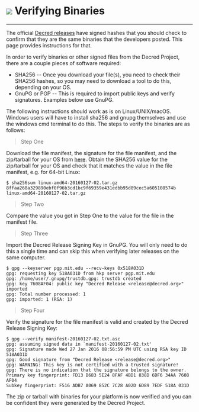 # <img class="dcr-icon" src="/img/dcr-icons/Code.svg" /> Verifying Binaries 

---

The official
[Decred releases](https://github.com/decred/decred-release) have
signed hashes that you should check to confirm that they are the same
binaries that the developers posted.  This page provides instructions
for that.

In order to verify binaries or other signed files from the Decred
Project, there are a couple pieces of software required:

* SHA256 -- Once you download your file(s), you need to check their
  SHA256 hashes, so you may need to download a tool to do this,
  depending on your OS.
* GnuPG or PGP -- This is required to import public keys and verify
  signatures. Examples below use GnuPG.

The following instructions should work as is on Linux/UNIX/macOS.
Windows users will have to install sha256 and gnupg themselves and use
the windows cmd terminal to do this.  The steps to verify the binaries
are as follows:

> Step One

Download the file manifest, the signature for the file manifest, and
the zip/tarball for your OS from [here](https://github.com/decred/decred-binaries). Obtain the SHA256 value for the
zip/tarball for your OS and check that it matches the value in the
file manifest, e.g. for 64-bit Linux:

```no-highlight
$ sha256sum linux-amd64-20160127-02.tar.gz
8ffaa268a329890ebf0f96b3cd1bc9f69359e431edbb95d89cec5a605108574b linux-amd64-20160127-02.tar.gz
```

> Step Two

Compare the value you got in Step One to the value for the file in the
manifest file.

> Step Three

Import the Decred Release Signing Key in GnuPG.  You will only need to
do this a single time and can skip this when verifying later releases
on the same computer.

```no-highlight
$ gpg --keyserver pgp.mit.edu --recv-keys 0x518A031D
gpg: requesting key 518A031D from hkp server pgp.mit.edu
gpg: /home/user/.gnupg/trustdb.gpg: trustdb created
gpg: key 7608AF04: public key "Decred Release <release@decred.org>" imported
gpg: Total number processed: 1
gpg: imported: 1 (RSA: 1)
```

> Step Four

Verify the signature for the file manifest is valid and created by the
Decred Release Signing Key:

```no-highlight
$ gpg --verify manifest-20160127-02.txt.asc
gpg: assuming signed data in `manifest-20160127-02.txt'
gpg: Signature made Wed 27 Jan 2016 08:56:59 PM UTC using RSA key ID 518A031D
gpg: Good signature from "Decred Release <release@decred.org>"
gpg: WARNING: This key is not certified with a trusted signature!
gpg: There is no indication that the signature belongs to the owner.
Primary key fingerprint: FD13 B683 5E24 8FAF 4BD1 838D 6DF6 34AA 7608 AF04
Subkey fingerprint: F516 ADB7 A069 852C 7C28 A02D 6D89 7EDF 518A 031D
```

The zip or tarball with binaries for your platform is now verified and
you can be confident they were generated by the Decred Project.
